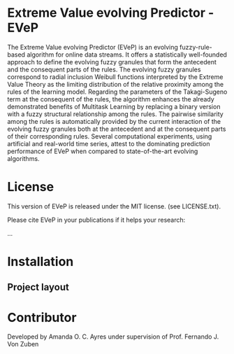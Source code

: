 # Extreme Value evolving Predictor - EVeP

The Extreme Value evolving Predictor (EVeP) is an evolving fuzzy-rule-based algorithm for online data streams. It offers a statistically well-founded approach to define the evolving fuzzy granules that form the antecedent and the consequent parts of the rules. The evolving fuzzy granules correspond to radial inclusion Weibull functions interpreted by the Extreme Value Theory as the limiting distribution of the relative proximity among the rules of the learning model. Regarding the parameters of the Takagi-Sugeno term at the consequent of the rules, the algorithm enhances the already demonstrated benefits of Multitask Learning by replacing a binary version with a fuzzy structural relationship among the rules. The pairwise similarity among the rules is automatically provided by the current interaction of the evolving fuzzy granules both at the antecedent and at the consequent parts of their corresponding rules. Several computational experiments, using artificial and real-world time series, attest to the dominating prediction performance of EVeP when compared to state-of-the-art evolving algorithms.

License
=======

This version of EVeP is released under the MIT license. (see LICENSE.txt).

Please cite EVeP in your publications if it helps your research:

...

Installation
============

Project layout
--------------

Contributor
===========

Developed by Amanda O. C. Ayres under supervision of Prof. Fernando J. Von Zuben
